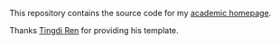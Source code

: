 This repository contains the source code for my [academic homepage](https://jiangxyz.github.io/angji.github.io/).

Thanks [Tingdi Ren](https://github.com/TingdiRen) for providing his template.
